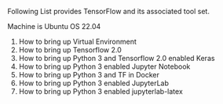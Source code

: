 

Following List provides TensorFlow and its associated tool set. 

Machine is Ubuntu OS 22.04

 1. How to bring up Virtual Environment 
 2. How to bring up Tensorflow 2.0 
 3. How to bring up Python 3 and Tensorflow 2.0  enabled Keras 
 4. How to bring up Python 3 enabled Jupyter Notebook
 5. How to bring up Python 3  and TF in Docker 
 6. How to bring up Python 3 enabled  JupyterLab 
 7. How to bring up Python 3 enabled jupyterlab-latex
 

